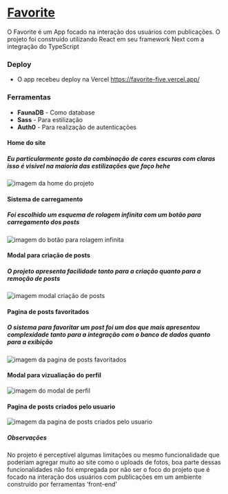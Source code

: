 # [Favorite](https://favorite-five.vercel.app/)
O Favorite é um App focado na interação dos usuários com publicações. O projeto foi construído utilizando React em seu framework Next com a integração do TypeScript 
### Deploy
* O app recebeu deploy na Vercel https://favorite-five.vercel.app/


### Ferramentas 
* **FaunaDB** - Como database
* **Sass** - Para estilização
* **Auth0** - Para realização de autenticações 
#### Home do site
##### Eu particularmente gosto da combinação de cores escuras com claras isso é visível na maioria das estilizações que faço hehe
![imagem da home do projeto](https://github.com/NikisGabriel/Favorite/blob/main/public/home.png)
#### Sistema de carregamento
##### Foi escolhido um esquema de rolagem infinita com um botão para carregamento dos posts 
![imagem do botão para rolagem infinita](https://github.com/NikisGabriel/Favorite/blob/main/public/home.png)
#### Modal para criação de posts
##### O projeto apresenta facilidade tanto para a criação quanto para a remoção de posts 
![imagem modal criação de posts](https://github.com/NikisGabriel/Favorite/blob/main/public/modalPost.png)
#### Pagina de posts favoritados
##### O sistema para favoritar um post foi um dos que mais apresentou complexidade tanto para a integração com o banco de dados quanto para a exibição
![imagem da pagina de posts favoritados](https://github.com/NikisGabriel/Favorite/blob/main/public/favorita.png)
#### Modal para vizualiação do perfil
![imagem do modal de perfil](https://github.com/NikisGabriel/Favorite/blob/main/public/modalPerfil.png)
#### Pagina de posts criados pelo usuario
![imagem da pagina de posts criados pelo usuario](https://github.com/NikisGabriel/Favorite/blob/main/public/perfil.png)


##### Observações 
No projeto é perceptível algumas limitações ou mesmo funcionalidade que poderiam agregar muito ao site como o uploads de fotos, boa parte dessas funcionalidades não foi empregada por não ser o foco do projeto que é focado na interação dos usuários com publicações em um ambiente construído por ferramentas ‘front-end’

